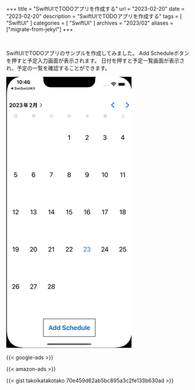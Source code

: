 +++
title = "SwiftUIでTODOアプリを作成する"
url = "2023-02-20"
date = "2023-02-20"
description = "SwiftUIでTODOアプリを作成する"
tags = [
  "SwiftUI"
]
categories = [
  "SwiftUI"
]
archives = "2023/02"
aliases = ["migrate-from-jekyl"]
+++

<br>

SwiftUIでTODOアプリのサンプルを作成してみました。
Add Scheduleボタンを押すと予定入力画面が表示されます。
日付を押すと予定一覧画面が表示され、予定の一覧を確認することができます。

![ToDo App](20230220.gif)

<!-- Google Ads -->
{{< google-ads >}}

<!-- Amazon Ads -->
{{< amazon-ads >}}

{{< gist takoikatakotako 70e459d62ab5bc895a3c2fe133b630ad >}}

